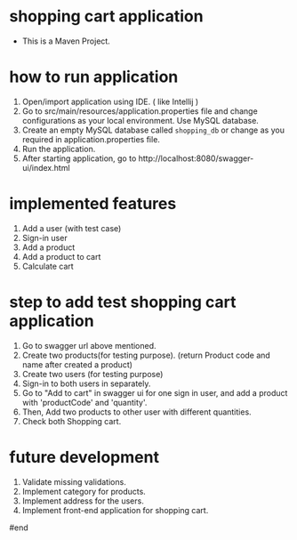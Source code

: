 # shopping cart application

* This is a Maven Project.

# how to run application

1. Open/import application using IDE. ( like Intellij )
2. Go to src/main/resources/application.properties file and change configurations as your local environment. Use MySQL database.
3. Create an empty MySQL database called `shopping_db` or change as you required in application.properties file.
4. Run the application.
5. After starting application, go to http://localhost:8080/swagger-ui/index.html

# implemented features

1. Add a user (with test case)
2. Sign-in user
3. Add a product
4. Add a product to cart
5. Calculate cart

# step to add test shopping cart application

1. Go to swagger url above mentioned. 
2. Create two products(for testing purpose). (return Product code and name after created a product)
3. Create two users (for testing purpose)
4. Sign-in to both users in separately.
5. Go to "Add to cart" in swagger ui for one sign in user, and add a product with 'productCode' and 'quantity'. 
6. Then, Add two products to other user with different quantities.
7. Check both Shopping cart. 

# future development

1. Validate missing validations.
2. Implement category for products.
3. Implement address for the users.
4. Implement front-end application for shopping cart.

#end

 

